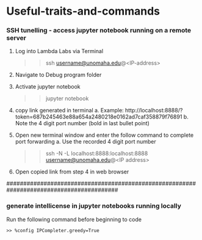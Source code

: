 # Useful-traits-and-commands

### SSH tunelling - access jupyter notebook running on a remote server

1.	Log into Lambda Labs via Terminal
    
     >> ssh username@unomaha.edu@\<IP-address\>

2.	Navigate to Debug program folder

3.	Activate jupyter notebook
    
     >>  jupyter notebook
  
4.	copy link generated in terminal
    a.	Example: http://localhost:8888/?token=687b245463e88a654a2480218e0162ad7caf358879f76891
    b.	Note the 4 digit port number (bold in last bullet point)

5.	Open new terminal window and enter the follow command to complete port forwarding
     a.	Use the recorded 4 digit port number
    
     >> ssh -N -L localhost:8888:localhost:8888 username@unomaha.edu@\<IP address\>

6.	Open copied link from step 4 in web browser
  
  
 #########################################################################################
    
 ### generate intellicense in jupyter notebooks running locally
    
  Run the following command before beginning to code
    
    >> %config IPCompleter.greedy=True

